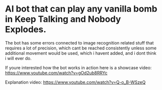 # AI bot that can play any vanilla bomb in Keep Talking and Nobody Explodes.
The bot has some errors connected to image recognition related stuff that requires a lot of precision, which cant be reached consistently unless some additional movement would be used, which i havent added, and i dont think i will ever do.

If youre interested how the bot works in action here is a showcase video: 
https://www.youtube.com/watch?v=gOd2ub8RRYc

Explanation video: https://www.youtube.com/watch?v=Q-o_B-WSzeQ
